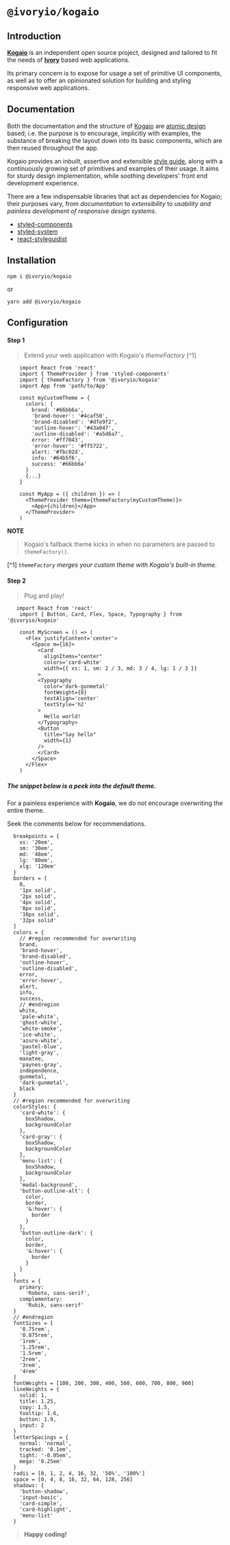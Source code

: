 # `@ivoryio/kogaio`

## Introduction

**[Kogaio][1]** is an independent open source project,
designed and tailored to fit the needs of
  **[Ivory][2]** based web applications.

Its primary concern is to expose for usage a set of primitive UI components,
as well as to offer an opinionated solution for building and styling responsive web applications.

[1]: https://ivoryio.github.io/factory/#introduction "Ivory Kogaio"
[2]: https://www.ivory.io/ "Ivory.io"

## Documentation

  Both the documentation and the structure of [Kogaio][1] are [atomic design][2] based; i.e. the purpose is to encourage, implicitly with examples, the substance of breaking the layout down into its basic components, which are then reused throughout the app.

  Kogaio provides an inbuilt, assertive and extensible [style guide][6], along with a continuously growing set of primitives and examples of their usage.
  It aims for sturdy design implementation, while soothing developers' front end development experience.

  There are a few indispensable libraries that act as dependencies for Kogaio; their purposes vary, from _documentation_ to _extensibility_ to _usability and painless development of responsive design systems_.

  * [styled-components][3]
  * [styled-system][4]
  * [react-styleguidist][5]

[1]: https://ivoryio.github.io/factory/#documentation "Ivory documentation"
[2]: http://atomicdesign.bradfrost.com/chapter-2/ "Brad Frost - Atomic design"
[3]: https://www.styled-components.com/docs "Styled components"
[4]: https://styled-system.com/getting-started "Styled System"
[5]: https://react-styleguidist.js.org/docs/getting-started.html "React Styleguidist"
[6]: https://github.com/ivoryio/design-system "Ivory Design System"

## Installation

~~~~
npm i @ivoryio/kogaio
~~~~
or
~~~~
yarn add @ivoryio/kogaio
~~~~


## Configuration

#### **Step 1**

> Extend your web application with Kogaio's _themeFactory_ [^1]

```JSX
    import React from 'react'
    import { ThemeProvider } from 'styled-components'
    import { themeFactory } from '@ivoryio/kogaio'
    import App from 'path/to/App'

    const myCustomTheme = {
      colors: {
        brand: '#66bb6a',
        'brand-hover': '#4caf50',
        'brand-disabled': '#dfe9f2',
        'outline-hover': '#43a047',
        'outline-disabled': '#a5d6a7',
        error: '#ff7043',
        'error-hover': '#ff5722',
        alert: '#fbc02d',
        info: '#64b5f6',
        success: '#66bb6a'
      }
      {...}
    }

    const MyApp = ({ children }) => (
      <ThemeProvider theme={themeFactory(myCustomTheme)}>
        <App>{children}</App>
      </ThemeProvider>
    )
```
**NOTE**

> Kogaio's fallback theme kicks in when no parameters are passed to `themeFactory()`.

[^1] _<span style="font-size: 14px;">`themeFactory` merges your custom theme with Kogaio's built-in theme.</span>_

#### **Step 2**
> Plug and play!
```JSX
   import React from 'react'
    import { Button, Card, Flex, Space, Typography } from '@ivoryio/kogaio'

    const MyScreen = () => (
      <Flex justifyContent='center'>
        <Space m={16}>
          <Card
            alignItems="center"
            colors='card-white'
            width={{ xs: 1, sm: 2 / 3, md: 3 / 4, lg: 1 / 3 }}
          >
          <Typography
            color='dark-gunmetal'
            fontWeight={8}
            textAlign='center'
            textStyle='h2' 
          >
            Hello world!
          </Typography>
          <Button
            title="Say hello"
            width={1}
          />
          </Card>
        </Space>
      </Flex>
    )
```

##### *The snippet below is a peek into the default theme.*
For a painless experience with **Kogaio**, we do not encourage overwriting the entire theme. 

Seek the comments below for recommendations.
```JSX
  breakpoints = {
    xs: '20em',
    sm: '30em',
    md: '48em',
    lg: '80em',
    xlg: '120em'
  }
  borders = [
    0,
    '1px solid',
    '2px solid',
    '4px solid',
    '8px solid',
    '16px solid',
    '32px solid'
  ]
  colors = { 
    // #region recommended for overwriting
    brand,
    'brand-hover',
    'brand-disabled',
    'outline-hover',
    'outline-disabled',
    error,
    'error-hover',
    alert,
    info,
    success,
    // #endregion
    white,
    'pale-white',
    'ghost-white',
    'white-smoke',
    'ice-white',
    'azure-white',
    'pastel-blue',
    'light-gray',
    manatee,
    'paynes-gray',
    independence,
    gunmetal,
    'dark-gunmetal',
    black
  }
  // #region recommended for overwriting
  colorStyles: {
    'card-white': {
      boxShadow,
      backgroundColor
    },
    'card-gray': {
      boxShadow,
      backgroundColor
    },
    'menu-list': {
      boxShadow,
      backgroundColor
    },
    'modal-background',
    'button-outline-alt': {
      color,
      border,
      '&:hover': {
        border
      }
    },
    'button-outline-dark': {
      color,
      border,
      '&:hover': {
        border
      }
    }
  }
  fonts = {
    primary:
      'Roboto, sans-serif',
    complementary:
      'Rubik, sans-serif'
  }
  // #endregion
  fontSizes = [
    '0.75rem',
    '0.875rem',
    '1rem',
    '1.25rem',
    '1.5rem',
    '2rem',
    '3rem',
    '4rem'
  ]
  fontWeights = [100, 200, 300, 400, 500, 600, 700, 800, 900]
  lineHeights = {
    solid: 1,
    title: 1.25,
    copy: 1.5,
    tooltip: 1.6,
    button: 1.9,
    input: 2
  }
  letterSpacings = {
    normal: 'normal',
    tracked: '0.1em',
    tight: '-0.05em',
    mega: '0.25em'
  }
  radii = [0, 1, 2, 4, 16, 32, '50%', '100%']
  space = [0, 4, 8, 16, 32, 64, 128, 256]
  shadows: {
    'button-shadow',
    'input-basic',
    'card-simple',
    'card-highlight',
    'menu-list'
  }
```

> **Happy coding!**

